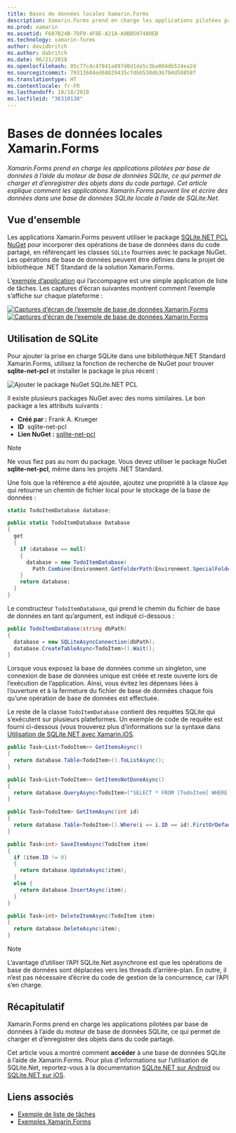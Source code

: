 ```yaml
---
title: Bases de données locales Xamarin.Forms
description: Xamarin.Forms prend en charge les applications pilotées par base de données à l’aide du moteur de base de données SQLite, ce qui permet de charger et d’enregistrer des objets dans du code partagé. Cet article explique comment les applications Xamarin.Forms peuvent lire et écrire des données dans une base de données SQLite locale à l’aide de SQLite.Net.
ms.prod: xamarin
ms.assetid: F687B24B-7DF0-4F8E-A21A-A9BB507480EB
ms.technology: xamarin-forms
author: davidbritch
ms.author: dabritch
ms.date: 06/21/2018
ms.openlocfilehash: 05c77c4c47841a897d0d1de5c3ba004db524ea2d
ms.sourcegitcommit: 79313604ed68829435cfdbb530db36794d50858f
ms.translationtype: HT
ms.contentlocale: fr-FR
ms.lasthandoff: 10/18/2018
ms.locfileid: "36310138"
---
```

# <a name="xamarinforms-local-databases"></a>Bases de données locales Xamarin.Forms

_Xamarin.Forms prend en charge les applications pilotées par base de données à l’aide du moteur de base de données SQLite, ce qui permet de charger et d’enregistrer des objets dans du code partagé. Cet article explique comment les applications Xamarin.Forms peuvent lire et écrire des données dans une base de données SQLite locale à l’aide de SQLite.Net._

## <a name="overview"></a>Vue d'ensemble

Les applications Xamarin.Forms peuvent utiliser le package [SQLite.NET PCL NuGet](https://www.nuget.org/packages/sqlite-net-pcl/) pour incorporer des opérations de base de données dans du code partagé, en référençant les classes `SQLite` fournies avec le package NuGet. Les opérations de base de données peuvent être définies dans le projet de bibliothèque .NET Standard de la solution Xamarin.Forms.

L’[exemple d’application](https://github.com/xamarin/xamarin-forms-samples/tree/master/Todo) qui l’accompagne est une simple application de liste de tâches. Les captures d’écran suivantes montrent comment l’exemple s’affiche sur chaque plateforme :

[![Captures d’écran de l’exemple de base de données Xamarin.Forms](databases-images/todo-list-sml.png "Captures d’écran de la première page de la liste de tâches")](databases-images/todo-list.png#lightbox "Captures d’écran de la première page de la liste de tâches") [![Captures d’écran de l’exemple de base de données Xamarin.Forms](databases-images/todo-list-sml.png "Captures d’écran de la première page de la liste de tâches")](databases-images/todo-list.png#lightbox "Captures d’écran de la première page de la liste de tâches")

<a name="Using_SQLite_with_PCL" />

## <a name="using-sqlite"></a>Utilisation de SQLite

Pour ajouter la prise en charge SQLite dans une bibliothèque.NET Standard Xamarin.Forms, utilisez la fonction de recherche de NuGet pour trouver **sqlite-net-pcl** et installer le package le plus récent :

![Ajouter le package NuGet SQLite.NET PCL](databases-images/vs2017-sqlite-pcl-nuget.png "Ajouter le package NuGet SQLite.NET PCL")

Il existe plusieurs packages NuGet avec des noms similaires. Le bon package a les attributs suivants :

- **Créé par :** Frank A. Krueger
- **ID**  sqlite-net-pcl
- **Lien NuGet :** [sqlite-net-pcl](https://www.nuget.org/packages/sqlite-net-pcl/)

> [!NOTE]
> Ne vous fiez pas au nom du package. Vous devez utiliser le package NuGet **sqlite-net-pcl**, même dans les projets .NET Standard.

Une fois que la référence a été ajoutée, ajoutez une propriété à la classe `App` qui retourne un chemin de fichier local pour le stockage de la base de données :

```csharp
static TodoItemDatabase database;

public static TodoItemDatabase Database
{
  get
  {
    if (database == null)
    {
      database = new TodoItemDatabase(
        Path.Combine(Environment.GetFolderPath(Environment.SpecialFolder.LocalApplicationData), "TodoSQLite.db3"));
    }
    return database;
  }
}
```

Le constructeur `TodoItemDatabase`, qui prend le chemin du fichier de base de données en tant qu’argument, est indiqué ci-dessous :

```csharp
public TodoItemDatabase(string dbPath)
{
  database = new SQLiteAsyncConnection(dbPath);
  database.CreateTableAsync<TodoItem>().Wait();
}
```

Lorsque vous exposez la base de données comme un singleton, une connexion de base de données unique est créée et reste ouverte lors de l’exécution de l’application. Ainsi, vous évitez les dépenses liées à l’ouverture et à la fermeture du fichier de base de données chaque fois qu’une opération de base de données est effectuée.

Le reste de la classe `TodoItemDatabase` contient des requêtes SQLite qui s’exécutent sur plusieurs plateformes. Un exemple de code de requête est fourni ci-dessous (vous trouverez plus d’informations sur la syntaxe dans [Utilisation de SQLite.NET avec Xamarin.iOS](~/ios/data-cloud/data/using-sqlite-orm.md).

```csharp
public Task<List<TodoItem>> GetItemsAsync()
{
  return database.Table<TodoItem>().ToListAsync();
}

public Task<List<TodoItem>> GetItemsNotDoneAsync()
{
  return database.QueryAsync<TodoItem>("SELECT * FROM [TodoItem] WHERE [Done] = 0");
}

public Task<TodoItem> GetItemAsync(int id)
{
  return database.Table<TodoItem>().Where(i => i.ID == id).FirstOrDefaultAsync();
}

public Task<int> SaveItemAsync(TodoItem item)
{
  if (item.ID != 0)
  {
    return database.UpdateAsync(item);
  }
  else {
    return database.InsertAsync(item);
  }
}

public Task<int> DeleteItemAsync(TodoItem item)
{
  return database.DeleteAsync(item);
}
```

> [!NOTE]
> L’avantage d’utiliser l’API SQLite.Net asynchrone est que les opérations de base de données sont déplacées vers les threads d’arrière-plan. En outre, il n’est pas nécessaire d’écrire du code de gestion de la concurrence, car l’API s’en charge.

## <a name="summary"></a>Récapitulatif

Xamarin.Forms prend en charge les applications pilotées par base de données à l’aide du moteur de base de données SQLite, ce qui permet de charger et d’enregistrer des objets dans du code partagé.

Cet article vous a montré comment **accéder** à une base de données SQLite à l’aide de Xamarin.Forms. Pour plus d’informations sur l’utilisation de SQLite.Net, reportez-vous à la documentation [SQLite.NET sur Android](~/android/data-cloud/data-access/using-sqlite-orm.md) ou [SQLite.NET sur iOS](~/ios/data-cloud/data/using-sqlite-orm.md).

## <a name="related-links"></a>Liens associés

- [Exemple de liste de tâches](https://developer.xamarin.com/samples/xamarin-forms/Todo/)
- [Exemples Xamarin.Forms](https://developer.xamarin.com/samples/xamarin-forms/all/)


